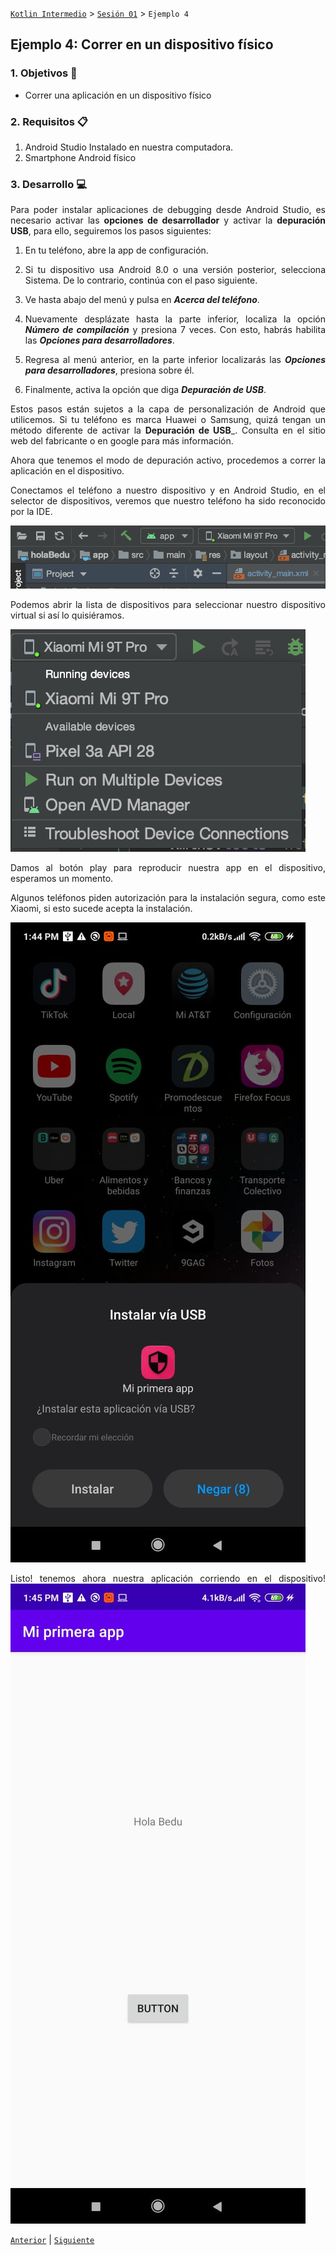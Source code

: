 [`Kotlin Intermedio`](../../Readme.md) > [`Sesión 01`](../Readme.md) > `Ejemplo 4`

## Ejemplo 4: Correr en un dispositivo físico

<div style="text-align: justify;">

### 1. Objetivos :dart:

- Correr una aplicación en un dispositivo físico

### 2. Requisitos :clipboard:

1. Android Studio Instalado en nuestra computadora.
2. Smartphone Android físico

### 3. Desarrollo :computer:

Para poder instalar aplicaciones de debugging desde Android Studio, es necesario activar las __opciones de desarrollador__ y activar la __depuración USB__, para ello, seguiremos los pasos siguientes:

1. En tu teléfono, abre la app de configuración.

2. Si tu dispositivo usa Android 8.0 o una versión posterior, selecciona Sistema. De lo contrario, continúa con el paso siguiente.

3. Ve hasta abajo del menú y pulsa en ___Acerca del teléfono___.

4. Nuevamente desplázate hasta la parte inferior, localiza la opción ___Número de compilación___ y presiona 7 veces. Con esto, habrás habilita las ___Opciones para desarrolladores___.

5. Regresa al menú anterior, en la parte inferior localizarás las ___Opciones para desarrolladores___, presiona sobre él.

6. Finalmente, activa la opción que diga ___Depuración de USB___.

Estos pasos están sujetos a la capa de personalización de Android que utilicemos. Si tu teléfono es marca Huawei o Samsung, quizá tengan un método diferente de activar la __Depuración de USB___. Consulta en el sitio web del fabricante o en google para más información.


Ahora que tenemos el modo de depuración activo, procedemos a correr la aplicación en el dispositivo.

Conectamos el teléfono a nuestro dispositivo y en Android Studio, en el selector de dispositivos, veremos que nuestro teléfono ha sido reconocido por la IDE.

![imagen](images/01.png)


Podemos abrir la lista de dispositivos para seleccionar nuestro dispositivo virtual si así lo quisiéramos.

![imagen](images/02.png)

Damos al botón play para reproducir nuestra app en el dispositivo, esperamos un momento.

Algunos teléfonos piden autorización para la instalación segura, como este Xiaomi, si esto sucede acepta la instalación.

![imagen](images/03.jpeg)

Listo! tenemos ahora nuestra aplicación corriendo en el dispositivo!
![imagen](images/04.jpeg)


[`Anterior`](../Proyecto/Readme.md) | [`Siguiente`](../Reto-01/Readme.md)

</div>
